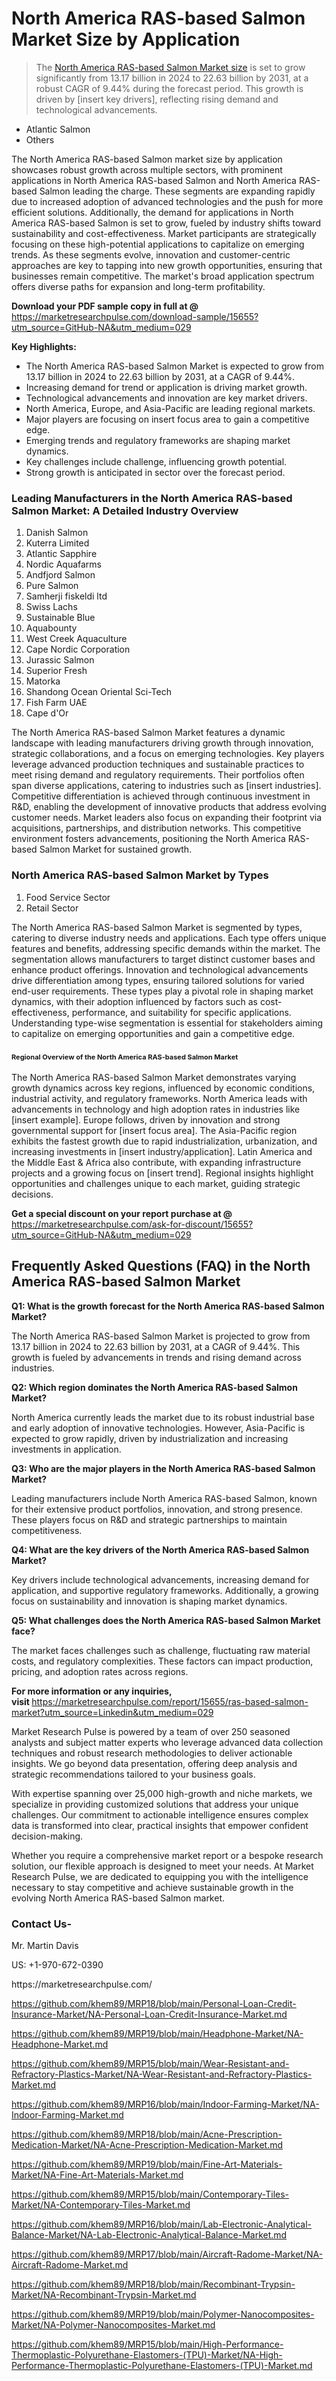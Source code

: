 <h1>North America RAS-based Salmon Market&nbsp;Size by Application</h1><blockquote><p>The <a href="https://marketresearchpulse.com/download-sample/15655?utm_source=GitHub-NA&amp;utm_medium=029">North America RAS-based Salmon Market size</a> is set to grow significantly from 13.17 billion in 2024 to 22.63 billion by 2031, at a robust CAGR of 9.44% during the forecast period. This growth is driven by [insert key drivers], reflecting rising demand and technological advancements.</p></blockquote><ul><li>Atlantic Salmon<li> Others</li></ul><p>The North America RAS-based Salmon market size by application showcases robust growth across multiple sectors, with prominent applications in North America RAS-based Salmon and North America RAS-based Salmon leading the charge. These segments are expanding rapidly due to increased adoption of advanced technologies and the push for more efficient solutions. Additionally, the demand for applications in North America RAS-based Salmon is set to grow, fueled by industry shifts toward sustainability and cost-effectiveness. Market participants are strategically focusing on these high-potential applications to capitalize on emerging trends. As these segments evolve, innovation and customer-centric approaches are key to tapping into new growth opportunities, ensuring that businesses remain competitive. The market's broad application spectrum offers diverse paths for expansion and long-term profitability.</p><p><strong>Download your PDF sample copy in full at @ </strong><a href="https://marketresearchpulse.com/download-sample/15655?utm_source=GitHub-NA&amp;utm_medium=029">https://marketresearchpulse.com/download-sample/15655?utm_source=GitHub-NA&amp;utm_medium=029</a></p><p><strong>Key Highlights: </strong></p><ul><li>The North America RAS-based Salmon Market is expected to grow from 13.17 billion in 2024 to 22.63 billion by 2031, at a CAGR of 9.44%.</li><li>Increasing demand for trend or application is driving market growth.</li><li>Technological advancements and innovation are key market drivers.</li><li>North America, Europe, and Asia-Pacific are leading regional markets.</li><li>Major players are focusing on insert focus area to gain a competitive edge.</li><li>Emerging trends and regulatory frameworks are shaping market dynamics.</li><li>Key challenges include challenge, influencing growth potential.</li><li>Strong growth is anticipated in sector over the forecast period.</li></ul><h3>Leading Manufacturers in the North America RAS-based Salmon Market: A Detailed Industry Overview</h3><ol><li>Danish Salmon</li><li>Kuterra Limited</li><li>Atlantic Sapphire</li><li>Nordic Aquafarms</li><li>Andfjord Salmon</li><li>Pure Salmon</li><li>Samherji fiskeldi ltd</li><li>Swiss Lachs</li><li>Sustainable Blue</li><li>Aquabounty</li><li>West Creek Aquaculture</li><li>Cape Nordic Corporation</li><li>Jurassic Salmon</li><li>Superior Fresh</li><li>Matorka</li><li>Shandong Ocean Oriental Sci-Tech</li><li>Fish Farm UAE</li><li>Cape d'Or</li></ol><div class="flex max-w-full flex-col flex-grow"><div class="min-h-8 text-message flex w-full flex-col items-end gap-2 whitespace-normal break-words [.text-message+&amp;]:mt-5" dir="auto" data-message-author-role="assistant" data-message-id="fd8432e4-4910-450d-b182-61b7bfb0a01f" data-message-model-slug="gpt-4o"><div class="flex w-full flex-col gap-1 empty:hidden first:pt-[3px]"><div class="markdown prose w-full break-words dark:prose-invert light"><p>The North America RAS-based Salmon Market features a dynamic landscape with leading manufacturers driving growth through innovation, strategic collaborations, and a focus on emerging technologies. Key players leverage advanced production techniques and sustainable practices to meet rising demand and regulatory requirements. Their portfolios often span diverse applications, catering to industries such as [insert industries]. Competitive differentiation is achieved through continuous investment in R&amp;D, enabling the development of innovative products that address evolving customer needs. Market leaders also focus on expanding their footprint via acquisitions, partnerships, and distribution networks. This competitive environment fosters advancements, positioning the North America RAS-based Salmon Market for sustained growth.</p></div></div></div></div><h3>North America RAS-based Salmon Market by Types</h3><ol><li>Food Service Sector<li> Retail Sector</li></ol><div class="flex max-w-full flex-col flex-grow"><div class="min-h-8 text-message flex w-full flex-col items-end gap-2 whitespace-normal break-words [.text-message+&amp;]:mt-5" dir="auto" data-message-author-role="assistant" data-message-id="084470be-0bb7-4664-bddf-5156b4f41249" data-message-model-slug="gpt-4o-mini"><div class="flex w-full flex-col gap-1 empty:hidden first:pt-[3px]"><div class="markdown prose w-full break-words dark:prose-invert light"><p>The North America RAS-based Salmon Market is segmented by types, catering to diverse industry needs and applications. Each type offers unique features and benefits, addressing specific demands within the market. The segmentation allows manufacturers to target distinct customer bases and enhance product offerings. Innovation and technological advancements drive differentiation among types, ensuring tailored solutions for varied end-user requirements. These types play a pivotal role in shaping market dynamics, with their adoption influenced by factors such as cost-effectiveness, performance, and suitability for specific applications. Understanding type-wise segmentation is essential for stakeholders aiming to capitalize on emerging opportunities and gain a competitive edge.</p></div></div></div></div><h3><span style="font-size: 11px;">Regional Overview of the North America RAS-based Salmon Market</span></h3><div class="flex max-w-full flex-col flex-grow"><div class="min-h-8 text-message flex w-full flex-col items-end gap-2 whitespace-normal break-words [.text-message+&amp;]:mt-5" dir="auto" data-message-author-role="assistant" data-message-id="e9038762-ce64-4e30-91c9-9bd413514231" data-message-model-slug="gpt-4o-mini"><div class="flex w-full flex-col gap-1 empty:hidden first:pt-[3px]"><div class="markdown prose w-full break-words dark:prose-invert light"><p>The North America RAS-based Salmon Market demonstrates varying growth dynamics across key regions, influenced by economic conditions, industrial activity, and regulatory frameworks. North America leads with advancements in technology and high adoption rates in industries like [insert example]. Europe follows, driven by innovation and strong governmental support for [insert focus area]. The Asia-Pacific region exhibits the fastest growth due to rapid industrialization, urbanization, and increasing investments in [insert industry/application]. Latin America and the Middle East &amp; Africa also contribute, with expanding infrastructure projects and a growing focus on [insert trend]. Regional insights highlight opportunities and challenges unique to each market, guiding strategic decisions.</p></div></div></div></div><p><strong>Get a special discount on your report purchase at @ </strong><a href="https://marketresearchpulse.com/ask-for-discount/15655?utm_source=GitHub-NA&amp;utm_medium=029">https://marketresearchpulse.com/ask-for-discount/15655?utm_source=GitHub-NA&amp;utm_medium=029</a></p><h2>Frequently Asked Questions (FAQ) in the North America RAS-based Salmon Market</h2><p><strong>Q1: What is the growth forecast for the North America RAS-based Salmon Market?</strong></p><p>The North America RAS-based Salmon Market is projected to grow from 13.17 billion in 2024 to 22.63 billion by 2031, at a CAGR of 9.44%. This growth is fueled by advancements in trends and rising demand across industries.</p><p><strong>Q2: Which region dominates the North America RAS-based Salmon Market?</strong></p><p>North America currently leads the market due to its robust industrial base and early adoption of innovative technologies. However, Asia-Pacific is expected to grow rapidly, driven by industrialization and increasing investments in application.</p><p><strong>Q3: Who are the major players in the North America RAS-based Salmon Market?</strong></p><p>Leading manufacturers include North America RAS-based Salmon, known for their extensive product portfolios, innovation, and strong presence. These players focus on R&amp;D and strategic partnerships to maintain competitiveness.</p><p><strong>Q4: What are the key drivers of the North America RAS-based Salmon Market?</strong></p><p>Key drivers include technological advancements, increasing demand for application, and supportive regulatory frameworks. Additionally, a growing focus on sustainability and innovation is shaping market dynamics.</p><p><strong>Q5: What challenges does the North America RAS-based Salmon Market face?</strong></p><p>The market faces challenges such as challenge, fluctuating raw material costs, and regulatory complexities. These factors can impact production, pricing, and adoption rates across regions.</p><p><strong>For more information or any inquiries, visit&nbsp;</strong><a href="https://marketresearchpulse.com/report/15655/ras-based-salmon-market?utm_source=Linkedin&utm_medium=029">https://marketresearchpulse.com/report/15655/ras-based-salmon-market?utm_source=Linkedin&utm_medium=029</a></p><p>Market Research Pulse is powered by a team of over 250 seasoned analysts and subject matter experts who leverage advanced data collection techniques and robust research methodologies to deliver actionable insights. We go beyond data presentation, offering deep analysis and strategic recommendations tailored to your business goals.</p><p>With expertise spanning over 25,000 high-growth and niche markets, we specialize in providing customized solutions that address your unique challenges. Our commitment to actionable intelligence ensures complex data is transformed into clear, practical insights that empower confident decision-making.</p><p>Whether you require a comprehensive market report or a bespoke research solution, our flexible approach is designed to meet your needs. At Market Research Pulse, we are dedicated to equipping you with the intelligence necessary to stay competitive and achieve sustainable growth in the evolving North America RAS-based Salmon market.</p><h3><strong>Contact Us-</strong></h3><p>Mr. Martin Davis</p><p>US: +1-970-672-0390</p><p>https://marketresearchpulse.com/</p><p><a href="https://github.com/khem89/MRP18/blob/main/Personal-Loan-Credit-Insurance-Market/NA-Personal-Loan-Credit-Insurance-Market.md">https://github.com/khem89/MRP18/blob/main/Personal-Loan-Credit-Insurance-Market/NA-Personal-Loan-Credit-Insurance-Market.md</a></p><p><a href="https://github.com/khem89/MRP19/blob/main/Headphone-Market/NA-Headphone-Market.md">https://github.com/khem89/MRP19/blob/main/Headphone-Market/NA-Headphone-Market.md</a></p><p><a href="https://github.com/khem89/MRP15/blob/main/Wear-Resistant-and-Refractory-Plastics-Market/NA-Wear-Resistant-and-Refractory-Plastics-Market.md">https://github.com/khem89/MRP15/blob/main/Wear-Resistant-and-Refractory-Plastics-Market/NA-Wear-Resistant-and-Refractory-Plastics-Market.md</a></p><p><a href="https://github.com/khem89/MRP16/blob/main/Indoor-Farming-Market/NA-Indoor-Farming-Market.md">https://github.com/khem89/MRP16/blob/main/Indoor-Farming-Market/NA-Indoor-Farming-Market.md</a></p><p><a href="https://github.com/khem89/MRP18/blob/main/Acne-Prescription-Medication-Market/NA-Acne-Prescription-Medication-Market.md">https://github.com/khem89/MRP18/blob/main/Acne-Prescription-Medication-Market/NA-Acne-Prescription-Medication-Market.md</a></p><p><a href="https://github.com/khem89/MRP19/blob/main/Fine-Art-Materials-Market/NA-Fine-Art-Materials-Market.md">https://github.com/khem89/MRP19/blob/main/Fine-Art-Materials-Market/NA-Fine-Art-Materials-Market.md</a></p><p><a href="https://github.com/khem89/MRP15/blob/main/Contemporary-Tiles-Market/NA-Contemporary-Tiles-Market.md">https://github.com/khem89/MRP15/blob/main/Contemporary-Tiles-Market/NA-Contemporary-Tiles-Market.md</a></p><p><a href="https://github.com/khem89/MRP16/blob/main/Lab-Electronic-Analytical-Balance-Market/NA-Lab-Electronic-Analytical-Balance-Market.md">https://github.com/khem89/MRP16/blob/main/Lab-Electronic-Analytical-Balance-Market/NA-Lab-Electronic-Analytical-Balance-Market.md</a></p><p><a href="https://github.com/khem89/MRP17/blob/main/Aircraft-Radome-Market/NA-Aircraft-Radome-Market.md">https://github.com/khem89/MRP17/blob/main/Aircraft-Radome-Market/NA-Aircraft-Radome-Market.md</a></p><p><a href="https://github.com/khem89/MRP18/blob/main/Recombinant-Trypsin-Market/NA-Recombinant-Trypsin-Market.md">https://github.com/khem89/MRP18/blob/main/Recombinant-Trypsin-Market/NA-Recombinant-Trypsin-Market.md</a></p><p><a href="https://github.com/khem89/MRP19/blob/main/Polymer-Nanocomposites-Market/NA-Polymer-Nanocomposites-Market.md">https://github.com/khem89/MRP19/blob/main/Polymer-Nanocomposites-Market/NA-Polymer-Nanocomposites-Market.md</a></p><p><a href="https://github.com/khem89/MRP15/blob/main/High-Performance-Thermoplastic-Polyurethane-Elastomers-(TPU)-Market/NA-High-Performance-Thermoplastic-Polyurethane-Elastomers-(TPU)-Market.md">https://github.com/khem89/MRP15/blob/main/High-Performance-Thermoplastic-Polyurethane-Elastomers-(TPU)-Market/NA-High-Performance-Thermoplastic-Polyurethane-Elastomers-(TPU)-Market.md</a></p>
